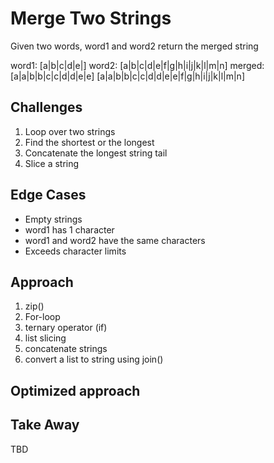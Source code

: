 # Merge Two Strings

Given two words, word1 and word2 return the merged string

word1:  [a|b|c|d|e|]
word2:  [a|b|c|d|e|f|g|h|i|j|k|l|m|n]
merged: [a|a|b|b|c|c|d|d|e|e]
        [a|a|b|b|c|c|d|d|e|e|f|g|h|i|j|k|l|m|n]

## Challenges

1. Loop over two strings
2. Find the shortest or the longest
3. Concatenate the longest string tail
4. Slice a string

## Edge Cases

- Empty strings
- word1 has 1 character
- word1 and word2 have the same characters
- Exceeds character limits

## Approach

1. zip()
2. For-loop
3. ternary operator (if)
4. list slicing
5. concatenate strings
6. convert a list to string using join()

## Optimized approach

## Take Away

TBD
